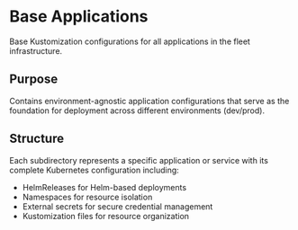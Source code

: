# Base Applications

Base Kustomization configurations for all applications in the fleet infrastructure.

## Purpose

Contains environment-agnostic application configurations that serve as the foundation for deployment across different environments (dev/prod).

## Structure

Each subdirectory represents a specific application or service with its complete Kubernetes configuration including:
- HelmReleases for Helm-based deployments
- Namespaces for resource isolation
- External secrets for secure credential management
- Kustomization files for resource organization